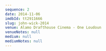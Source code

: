 ```yaml
---
sequence: 2
date: 2014-11-06
imdbId: tt2911666
slug: john-wick-2014
venue: Alamo Drafthouse Cinema - One Loudoun
venueNotes: null
medium: null
mediumNotes: null
---
```


